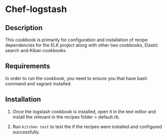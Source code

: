 # Chef-logstash

## Description

This cookbook is primarily for configuration and installation of recipe dependencies for the ELK project along with
other two cookbooks, Elastic search and Kiban cookbooks.

## Requirements

In order to run the cookbook, you need to ensure you that have bash command and vagrant installed.

## Installation

1. Once the logstash cookbook is installed, open it in the text editor and install the relevant in the recipes folder > default.rb.

2. Run `kitchen test` to test the if the recipes were installed and configured successfully.
